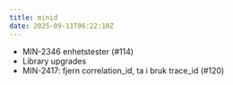 ```yaml
---
title: minid
date: 2025-09-11T06:22:10Z
---
```

- MIN-2346 enhetstester (#114)
- Library upgrades
- MIN-2417: fjern correlation_id, ta i bruk trace_id (#120)

